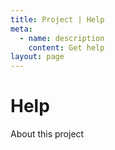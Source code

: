 ```yaml
---
title: Project | Help
meta:
  - name: description
    content: Get help
layout: page
---
```


# Help

About this project

